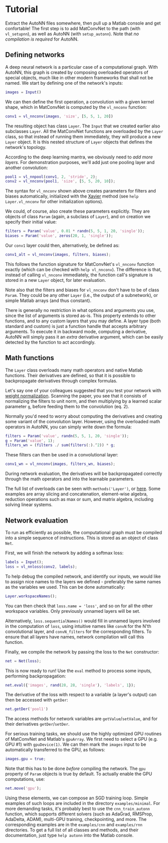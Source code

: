 
# Tutorial #

Extract the AutoNN files somewhere, then pull up a Matlab console and get confortable! The first step is to add MatConvNet to the path (with `vl_setupnn`), as well as AutoNN (with `setup_autonn`). Note that *no compilation is required* for AutoNN.

## Defining networks ##

A deep neural network is a particular case of a computational graph. With AutoNN, this graph is created by composing overloaded operators of special objects, much like in other modern frameworks that shall not be named. We start by defining one of the network's inputs:

```Matlab
images = Input()
```

We can then define the first operation, a convolution with a given kernel shape, which in MatConvNet is computed by the `vl_nnconv` function:

```Matlab
conv1 = vl_nnconv(images, 'size', [5, 5, 1, 20])
```

The resulting object has class `Layer`. The `Input` that we created earlier also subclasses `Layer`. All the MatConvNet functions are overloaded by the `Layer` class, so that instead of running them immediately, they will produce a new `Layer` object. It is this nested structure of `Layer` objects that defines the network's topology.

According to the deep learning mantra, we obviously need to *add more layers*. For demonstration purposes, we'll add just one pooling layer and another convolution:

```Matlab
pool1 = vl_nnpool(conv1, 2, 'stride', 2);
conv2 = vl_nnconv(pool1, 'size', [5, 5, 20, 10]);
```

The syntax for `vl_nnconv` shown above creates parameters for filters and biases automatically, initialized with the [Xavier](http://www.jmlr.org/proceedings/papers/v9/glorot10a/glorot10a.pdf) method (see `help Layer.vl_nnconv` for other initialization options).

We could, of course, also create these parameters explicitly. They are objects of class `Param` (again, a subclass of `Layer`), and on creation we specify their initial value:

```Matlab
filters = Param('value', 0.01 * randn(5, 5, 1, 20, 'single'));
biases = Param('value', zeros(20, 1, 'single'));
```

Our `conv1` layer could then, alternatively, be defined as:

```Matlab
conv1_alt = vl_nnconv(images, filters, biases);
```

This follows the function signature for MatConvNet's `vl_nnconv` function exactly (which can be checked with `help vl_nnconv`). The difference is that, instead of calling `vl_nnconv` immediately, the function call's signature is stored in a new `Layer` object, for later evaluation.

Note also that the filters and biases for `vl_nnconv` don't have to be of class `Param`. They could be any other `Layer` (i.e., the output of a subnetwork), or simple Matlab arrays (and thus constant).

There is generally no restriction in what options and arguments you use, since the list of arguments is stored as-is. This property extends to other functions, and to any custom layers that you may define. A layer type (both standard and custom) is just a function handle that accepts arbitrary arguments. To execute it in backward mode, computing a derivative, AutoNN will simply pass it an *extra* derivative argument, which can be easily detected by the function to act accordingly.


## Math functions ##

The `Layer` class overloads many math operators and native Matlab functions. Their derivatives are defined, so that it is possible to backpropagate derivatives through complex formulas.

Let's say one of your colleagues suggested that you test your network with [weight normalization](https://arxiv.org/abs/1602.07868). Scanning the paper, you see that it consists of normalizing the filters to unit norm, and then multiplying by a learned scalar parameter `g`, before feeding them to the convolution (eq. 2).

Normally you'd need to worry about computing the derivatives and creating some variant of the convolution layer. However, using the overloaded math operators in AutoNN, you can simply write down the formula:

```Matlab
filters = Param('value', randn(5, 5, 1, 20, 'single'));
g = Param('value', 1);
filters_wn = (filters ./ sum(filters(:).^2)) * g;
```

These filters can then be used in a convolutional layer:


```Matlab
conv1_wn = vl_nnconv(images, filters_wn, biases);
```

During network evaluation, the derivatives will be backpropagated correctly through the math operators and into the learnable parameters.

The full list of overloads can be seen with `methods('Layer')`, or [here](matlab/@Layer/methods.txt). Some examples are array slicing and concatenation, element-wise algebra, reduction operations such as max or sum, and matrix algebra, including solving linear systems.


## Network evaluation ##

To run as efficiently as possible, the computational graph must be compiled into a simple sequence of instructions. This is stored as an object of class `Net`.

First, we will finish the network by adding a softmax loss:

```Matlab
labels = Input();
loss = vl_nnloss(conv2, labels);
```

To help debug the compiled network, and identify our inputs, we would like to assign nice names to the layers we defined - preferably the same names as the variables we used. This can be done automatically:

```Matlab
Layer.workspaceNames();
```

You can then check that `loss.name = 'loss'`, and so on for all the other workspace variables. Only previously unnamed layers will be set.

Alternatively, `loss.sequentialNames()` would fill in unnamed layers involved in the computation of `loss`, using intuitive names like `convN` for the N'th convolutional layer, and `convN_filters` for the corresponding filters. To ensure that all layers have names, network compilation will call this function.

Finally, we compile the network by passing the loss to the `Net` constructor:

```Matlab
net = Net(loss);
```

This is now ready to run! Use the `eval` method to process some inputs, performing backpropagation:

```Matlab
net.eval({'images', rand(28, 28, 'single'), 'labels', 1});
```

The derivative of the loss with respect to a variable (a layer's output) can then be accessed with `getDer`:

```Matlab
net.getDer('pool1')
```

The access methods for network variables are `getValue`/`setValue`, and for their derivatives `getDer`/`setDer`.

For serious training tasks, we should use the highly optimized GPU routines of MatConvNet and Matlab's `gpuArray`. We first need to select a GPU (e.g. GPU #1) with `gpuDevice(1)`. We can then mark the `images` input to be automatically transferred to the GPU, as follows:

```Matlab
images.gpu = true;
```

Note that this has to be done *before* compiling the network. The `gpu` property of `Param` objects is true by default. To actually enable the GPU computations, use:

```Matlab
net.move('gpu');
```

Using these elements, we can compose an SGD training loop. Simple examples of such loops are included in the directory `examples/minimal`. For more demanding tasks, it's probably best to use the `cnn_train_autonn` function, which supports different solvers (such as AdaGrad, RMSProp, AdaDelta, ADAM), multi-GPU training, checkpointing, and more. The corresponding examples are in the `examples/cnn` and `examples/rnn` directories. To get a full list of all classes and methods, and their documentation, just type `help autonn` into the Matlab console.

